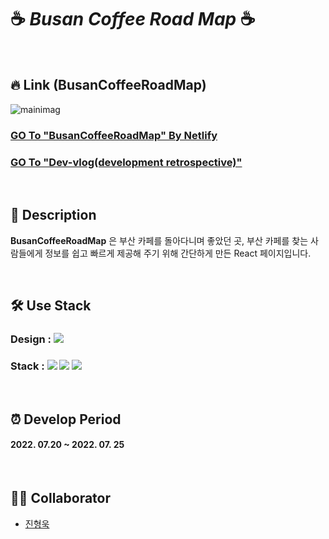 # ☕ _Busan Coffee Road Map_ ☕

<br>

## 🔥 Link (BusanCoffeeRoadMap)
![mainimag](https://user-images.githubusercontent.com/100752008/180446375-1c4bb7ef-97ff-4d8e-b2de-c2692d4d37cf.PNG)

### [GO To "BusanCoffeeRoadMap" By Netlify](https://busancoffeeroadmap.netlify.app/)
### [GO To "Dev-vlog(development retrospective)"](https://velog.io/@huunguk/BCRM-React-%EB%AF%B8%EB%8B%88-%ED%94%84%EB%A1%9C%EC%A0%9D%ED%8A%B8%EB%A5%BC-%EB%A7%88%EC%B9%98%EA%B3%A0)

<br>

## 🔎 Description

**BusanCoffeeRoadMap** 은 부산 카페를 돌아다니며 좋았던 곳, 부산 카페를 찾는 사람들에게 정보를 쉽고 빠르게 제공해 주기 위해 간단하게 만든 React 페이지입니다.  

<br>

## 🛠 Use Stack
### Design : <img src="https://img.shields.io/badge/Figma-F24E1E?style=for-the-badg=flat-square&logo=Figma&logoColor=white"/>
### Stack : <img src="https://img.shields.io/badge/Html-E34F26?style=for-the-badg=flat-square&logo=Html5&logoColor=white"/> <img src="https://img.shields.io/badge/Css-1572B6?style=for-the-badg=flat-square&logo=Css3&logoColor=white"/> <img src="https://img.shields.io/badge/React-61DAFB?style=for-the-badg=flat-square&logo=React&logoColor=white"/>

<br>

## ⏰ Develop Period
#### 2022. 07.20 ~  2022. 07. 25

<br>

## 👩‍💻 Collaborator
- [진형욱](https://github.com/huunguk)
